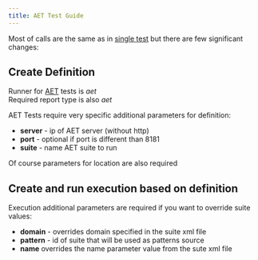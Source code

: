```yaml
---
title: AET Test Guide
---
```


Most of calls are the same as in [single test](/docs/guide/singletest) but there are few significant changes:

## Create Definition

Runner for [AET](https://github.com/Cognifide/aet) tests is _aet_   
Required report type is also _aet_

AET Tests require very specific additional parameters for definition:

- **server** - ip of AET server (without http) 
- **port** - optional if port is different than 8181  
- **suite** - name AET suite to run  

Of course parameters for location are also required

## Create and run execution based on definition

Execution additional parameters are required if you want to override suite values:

- **domain** - overrides domain specified in the suite xml file  
- **pattern** - id of suite that will be used as patterns source  
- **name** overrides the name parameter value from the sute xml file  
